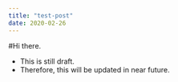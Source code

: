 ```yaml
---
title: "test-post"
date: 2020-02-26
---
```

#Hi there.
- This is still draft.
- Therefore, this will be updated in near future.
